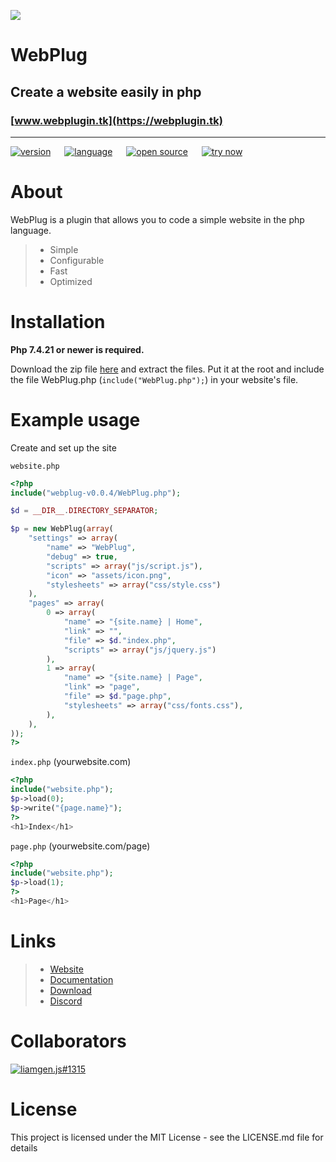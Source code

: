 <a href="https://webplugin.tk"><img src="https://webplugin.tk/cdn/banner.png"></a>
# WebPlug
## Create a website easily in php
### [www.webplugin.tk](https://webplugin.tk)

---

[![version](http://webplugin.tk/cdn/v/0.0.4.svg)](http://webplugin.tk/changelogs/v0.0.4) &emsp; [![language](http://webplugin.tk/cdn/badges/language-php.svg)](http://php.net) &emsp; [![open source](http://webplugin.tk/cdn/badges/open-source.svg)](http://webplugin.tk)  &emsp; [![try now](http://webplugin.tk/cdn/badges/try-now.svg)](http://webplugin.tk/getstarted)

# About

WebPlug is a plugin that allows you to code a simple website in the php language.

> - Simple
> - Configurable
> - Fast
> - Optimized

# Installation

**Php 7.4.21 or newer is required.**

Download the zip file [here](https://webplugin.tk/download) and extract the files. Put it at the root and include the file WebPlug.php (`include("WebPlug.php");`) in your website's file.


# Example usage

Create and set up the site

`website.php`
```php
<?php
include("webplug-v0.0.4/WebPlug.php");

$d = __DIR__.DIRECTORY_SEPARATOR;

$p = new WebPlug(array(
    "settings" => array(
        "name" => "WebPlug",
        "debug" => true,
        "scripts" => array("js/script.js"),
        "icon" => "assets/icon.png",
        "stylesheets" => array("css/style.css")
    ),
    "pages" => array(
        0 => array(
            "name" => "{site.name} | Home",
            "link" => "",
            "file" => $d."index.php",
            "scripts" => array("js/jquery.js")
        ),
        1 => array(
            "name" => "{site.name} | Page",
            "link" => "page",
            "file" => $d."page.php",
            "stylesheets" => array("css/fonts.css"),
        ),
    ),
));
?>
```

`index.php` (yourwebsite.com)
```php
<?php
include("website.php"); 
$p->load(0);
$p->write("{page.name}");
?>
<h1>Index</h1>
```

`page.php` (yourwebsite.com/page)
```php
<?php
include("website.php"); 
$p->load(1);
?>
<h1>Page</h1>
```

# Links
> - [Website](https://webplugin.tk)
> - [Documentation](https://webplugin.tk/en/docs)
> - [Download](https://webplugin.tk/download)
> - [Discord](https://webplugin.tk/discord)

# Collaborators

[![liamgen.js#1315](http://webplugin.tk/cdn/user/liamgenjs.png)](http://webplugin.tk/u/liamgenjs)

# License
This project is licensed under the MIT License - see the LICENSE.md file for details
